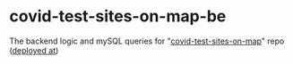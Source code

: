 # covid-test-sites-on-map-be
The backend logic and mySQL queries for "[covid-test-sites-on-map](https://github.com/YanivAf/covid-test-sites-on-map)" repo ([deployed at](https://covid-test-sites-on-map.netlify.app/))
